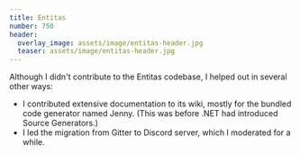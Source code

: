 ```yaml
---
title: Entitas
number: 750
header:
  overlay_image: assets/image/entitas-header.jpg
  teaser: assets/image/entitas-header.jpg
---
```


Although I didn't contribute to the Entitas codebase, I helped out in several other ways:

- I contributed extensive documentation to its wiki,
  mostly for the bundled code generator named Jenny.
  (This was before .NET had introduced Source Generators.)
- I led the migration from Gitter to Discord server,
  which I moderated for a while.